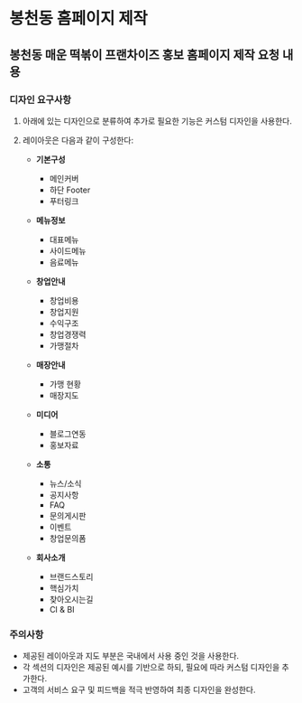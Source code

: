 # 봉천동 홈페이지 제작

## 봉천동 매운 떡볶이 프랜차이즈 홍보 홈페이지 제작 요청 내용

### 디자인 요구사항

1. 아래에 있는 디자인으로 분류하여 추가로 필요한 기능은 커스텀 디자인을 사용한다.
2. 레이아웃은 다음과 같이 구성한다:

   - **기본구성**
     - 메인커버
     - 하단 Footer
     - 푸터링크

   - **메뉴정보**
     - 대표메뉴
     - 사이드메뉴
     - 음료메뉴

   - **창업안내**
     - 창업비용
     - 창업지원
     - 수익구조
     - 창업경쟁력
     - 가맹절차

   - **매장안내**
     - 가맹 현황
     - 매장지도

   - **미디어**
     - 블로그연동
     - 홍보자료

   - **소통**
     - 뉴스/소식
     - 공지사항
     - FAQ
     - 문의게시판
     - 이벤트
     - 창업문의폼

   - **회사소개**
     - 브랜드스토리
     - 핵심가치
     - 찾아오시는길
     - CI & BI

### 주의사항

- 제공된 레이아웃과 지도 부분은 국내에서 사용 중인 것을 사용한다.
- 각 섹션의 디자인은 제공된 예시를 기반으로 하되, 필요에 따라 커스텀 디자인을 추가한다.
- 고객의 서비스 요구 및 피드백을 적극 반영하여 최종 디자인을 완성한다.
